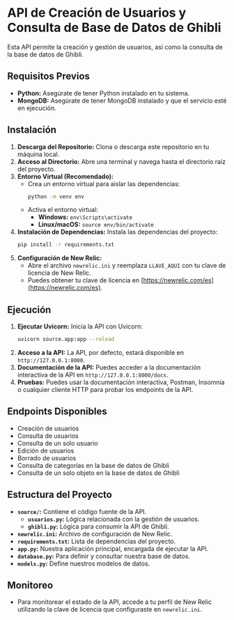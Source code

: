 # API de Creación de Usuarios y Consulta de Base de Datos de Ghibli

Esta API permite la creación y gestión de usuarios, así como la consulta de la base de datos de Ghibli.

## Requisitos Previos

* **Python:** Asegúrate de tener Python instalado en tu sistema.
* **MongoDB:** Asegúrate de tener MongoDB instalado y que el servicio esté en ejecución.

## Instalación

1.  **Descarga del Repositorio:** Clona o descarga este repositorio en tu máquina local.
2.  **Acceso al Directorio:** Abre una terminal y navega hasta el directorio raíz del proyecto.
3.  **Entorno Virtual (Recomendado):**
    * Crea un entorno virtual para aislar las dependencias:
        ```bash
        python -m venv env
        ```
    * Activa el entorno virtual:
        * **Windows:** `env\Scripts\activate`
        * **Linux/macOS:** `source env/bin/activate`
4.  **Instalación de Dependencias:** Instala las dependencias del proyecto:
    ```bash
    pip install -r requirements.txt
    ```
5.  **Configuración de New Relic:**
    * Abre el archivo `newrelic.ini` y reemplaza `LLAVE_AQUI` con tu clave de licencia de New Relic.
    * Puedes obtener tu clave de licencia en [https://newrelic.com/es](https://newrelic.com/es).

## Ejecución

1.  **Ejecutar Uvicorn:** Inicia la API con Uvicorn:
    ```bash
    uvicorn source.app:app --reload
    ```
2.  **Acceso a la API:** La API, por defecto, estará disponible en `http://127.0.0.1:8000`.
3.  **Documentación de la API:** Puedes acceder a la documentación interactiva de la API en `http://127.0.0.1:8000/docs`.
4.  **Pruebas:** Puedes usar la documentación interactiva, Postman, Insomnia o cualquier cliente HTTP para probar los endpoints de la API.

## Endpoints Disponibles

* Creación de usuarios
* Consulta de usuarios
* Consulta de un solo usuario
* Edición de usuarios
* Borrado de usuarios
* Consulta de categorías en la base de datos de Ghibli
* Consulta de un solo objeto en la base de datos de Ghibli

## Estructura del Proyecto

* **`source/`:** Contiene el código fuente de la API.
    * **`usuarios.py`:** Lógica relacionada con la gestión de usuarios.
    * **`ghibli.py`:** Lógica para consumir la API de Ghibli.
* **`newrelic.ini`:** Archivo de configuración de New Relic.
* **`requirements.txt`:** Lista de dependencias del proyecto.
* **`app.py`:** Nuestra aplicación principal, encargada de ejecutar la API.
* **`database.py`:** Para definir y consultar nuestra base de datos.
* **`models.py`:** Define nuestros modelos de datos.

## Monitoreo

* Para monitorear el estado de la API, accede a tu perfil de New Relic utilizando la clave de licencia que configuraste en `newrelic.ini`.